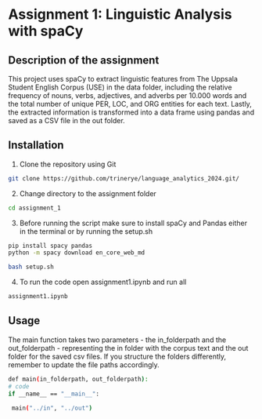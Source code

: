 # Assignment 1: Linguistic Analysis with spaCy

## Description of the assignment
This project uses spaCy to extract linguistic features from The Uppsala Student English Corpus (USE) in the data folder, including the relative frequency of nouns, verbs, adjectives, and adverbs per 10.000 words and the total number of unique PER, LOC, and ORG entities for each text. Lastly, the extracted information is transformed into a data frame using pandas and saved as a CSV file in the out folder. 

## Installation

 1. Clone the repository using Git 
```sh
git clone https://github.com/trinerye/language_analytics_2024.git/
```

2. Change directory to the assignment folder 
```sh
cd assignment_1
```

3. Before running the script make sure to install spaCy and Pandas either in the terminal or by running the setup.sh 
```sh
pip install spacy pandas 
python -m spacy download en_core_web_md
```
```sh
bash setup.sh
```
4. To run the code open assignment1.ipynb and run all
```sh
assignment1.ipynb
```

## Usage
The main function takes two parameters - the in_folderpath and the out_folderpath - representing the in folder with the corpus text and the out folder for the saved csv files. If you structure the folders differently, remember to update the file paths accordingly.

```sh
def main(in_folderpath, out_folderpath):
# code
if __name__ == "__main__":

 main("../in", "../out")
```
